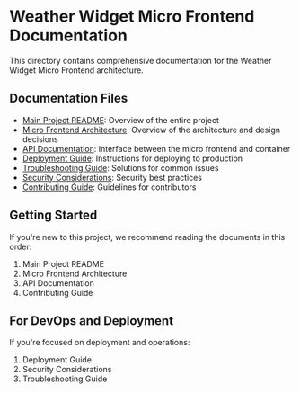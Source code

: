 # Weather Widget Micro Frontend Documentation

This directory contains comprehensive documentation for the Weather Widget Micro Frontend architecture.

## Documentation Files

- [Main Project README](./README.md): Overview of the entire project
- [Micro Frontend Architecture](./MICRO-FRONTEND-ARCHITECTURE.md): Overview of the architecture and design decisions
- [API Documentation](./API-DOCUMENTATION.md): Interface between the micro frontend and container
- [Deployment Guide](./DEPLOYMENT.md): Instructions for deploying to production
- [Troubleshooting Guide](./TROUBLESHOOTING.md): Solutions for common issues
- [Security Considerations](./SECURITY.md): Security best practices
- [Contributing Guide](./CONTRIBUTING.md): Guidelines for contributors

## Getting Started

If you're new to this project, we recommend reading the documents in this order:

1. Main Project README
2. Micro Frontend Architecture
3. API Documentation
4. Contributing Guide

## For DevOps and Deployment

If you're focused on deployment and operations:

1. Deployment Guide
2. Security Considerations
3. Troubleshooting Guide
